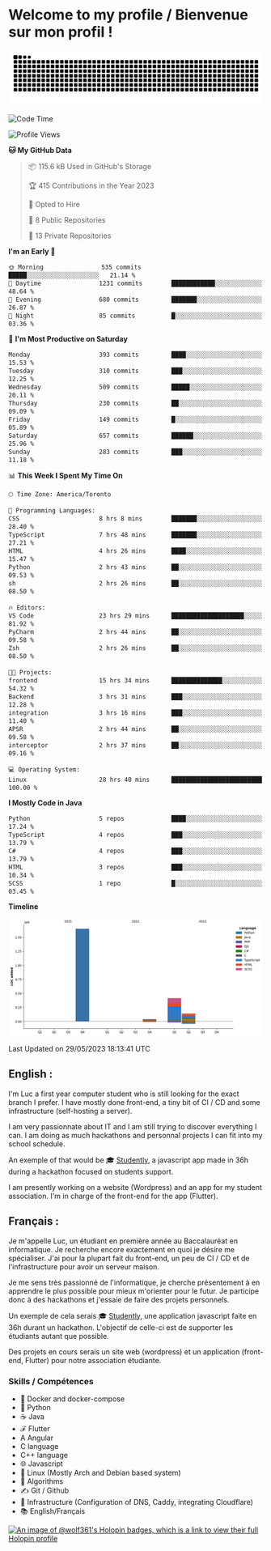 # Welcome to my profile / Bienvenue sur mon profil !

![snake gif](https://github.com/wolf-361/wolf-361/blob/output/github-contribution-grid-snake.svg)

<!--START_SECTION:waka-->
![Code Time](http://img.shields.io/badge/Code%20Time-137%20hrs%2040%20mins-blue)

![Profile Views](http://img.shields.io/badge/Profile%20Views-0-blue)

**🐱 My GitHub Data** 

> 📦 115.6 kB Used in GitHub's Storage 
 > 
> 🏆 415 Contributions in the Year 2023
 > 
> 💼 Opted to Hire
 > 
> 📜 8 Public Repositories 
 > 
> 🔑 13 Private Repositories 
 > 
**I'm an Early 🐤** 

```text
🌞 Morning                535 commits         █████░░░░░░░░░░░░░░░░░░░░   21.14 % 
🌆 Daytime                1231 commits        ████████████░░░░░░░░░░░░░   48.64 % 
🌃 Evening                680 commits         ███████░░░░░░░░░░░░░░░░░░   26.87 % 
🌙 Night                  85 commits          █░░░░░░░░░░░░░░░░░░░░░░░░   03.36 % 
```
📅 **I'm Most Productive on Saturday** 

```text
Monday                   393 commits         ████░░░░░░░░░░░░░░░░░░░░░   15.53 % 
Tuesday                  310 commits         ███░░░░░░░░░░░░░░░░░░░░░░   12.25 % 
Wednesday                509 commits         █████░░░░░░░░░░░░░░░░░░░░   20.11 % 
Thursday                 230 commits         ██░░░░░░░░░░░░░░░░░░░░░░░   09.09 % 
Friday                   149 commits         █░░░░░░░░░░░░░░░░░░░░░░░░   05.89 % 
Saturday                 657 commits         ██████░░░░░░░░░░░░░░░░░░░   25.96 % 
Sunday                   283 commits         ███░░░░░░░░░░░░░░░░░░░░░░   11.18 % 
```


📊 **This Week I Spent My Time On** 

```text
🕑︎ Time Zone: America/Toronto

💬 Programming Languages: 
CSS                      8 hrs 8 mins        ███████░░░░░░░░░░░░░░░░░░   28.40 % 
TypeScript               7 hrs 48 mins       ███████░░░░░░░░░░░░░░░░░░   27.21 % 
HTML                     4 hrs 26 mins       ████░░░░░░░░░░░░░░░░░░░░░   15.47 % 
Python                   2 hrs 43 mins       ██░░░░░░░░░░░░░░░░░░░░░░░   09.53 % 
sh                       2 hrs 26 mins       ██░░░░░░░░░░░░░░░░░░░░░░░   08.50 % 

🔥 Editors: 
VS Code                  23 hrs 29 mins      ████████████████████░░░░░   81.92 % 
PyCharm                  2 hrs 44 mins       ██░░░░░░░░░░░░░░░░░░░░░░░   09.58 % 
Zsh                      2 hrs 26 mins       ██░░░░░░░░░░░░░░░░░░░░░░░   08.50 % 

🐱‍💻 Projects: 
frontend                 15 hrs 34 mins      ██████████████░░░░░░░░░░░   54.32 % 
Backend                  3 hrs 31 mins       ███░░░░░░░░░░░░░░░░░░░░░░   12.28 % 
integration              3 hrs 16 mins       ███░░░░░░░░░░░░░░░░░░░░░░   11.40 % 
APSR                     2 hrs 44 mins       ██░░░░░░░░░░░░░░░░░░░░░░░   09.58 % 
interceptor              2 hrs 37 mins       ██░░░░░░░░░░░░░░░░░░░░░░░   09.16 % 

💻 Operating System: 
Linux                    28 hrs 40 mins      █████████████████████████   100.00 % 
```

**I Mostly Code in Java** 

```text
Python                   5 repos             ████░░░░░░░░░░░░░░░░░░░░░   17.24 % 
TypeScript               4 repos             ███░░░░░░░░░░░░░░░░░░░░░░   13.79 % 
C#                       4 repos             ███░░░░░░░░░░░░░░░░░░░░░░   13.79 % 
HTML                     3 repos             ███░░░░░░░░░░░░░░░░░░░░░░   10.34 % 
SCSS                     1 repo              █░░░░░░░░░░░░░░░░░░░░░░░░   03.45 % 
```



**Timeline**

![Lines of Code chart](https://raw.githubusercontent.com/wolf-361/wolf-361/main/assets/bar_graph.png)


 Last Updated on 29/05/2023 18:13:41 UTC
<!--END_SECTION:waka-->

## English : 

I'm Luc a first year computer student who is still looking for the exact branch I prefer. I have mostly done front-end, a tiny bit of CI / CD and some infrastructure (self-hosting a server).

I am very passionnate about IT and I am still trying to discover everything I can. I am doing as much hackathons and personnal projects I can fit into my school schedule.

An exemple of that would be 🎓 [Studently](https://github.com/wolf-361/Studently-CodeJam12), a javascript app made in 36h during a hackathon focused on students support.

I am presently working on a website (Wordpress) and an app for my student association. I'm in charge of the front-end for the app (Flutter).

## Français :

Je m'appelle Luc, un étudiant en première année au Baccalauréat en informatique. Je recherche encore exactement en quoi je désire me spécialiser. J'ai pour la plupart fait du front-end, un peu de CI / CD et de l'infrastructure pour avoir un serveur maison.

Je me sens très passionné de l'informatique, je cherche présentement à en apprendre le plus possible pour mieux m'orienter pour le futur. Je participe donc à des hackathons et j'essaie de faire des projets personnels.

Un exemple de cela serais 🎓 [Studently](https://github.com/wolf-361/Studently-CodeJam12), une application javascript faite en 36h durant un hackathon. L'objectif de celle-ci est de supporter les étudiants autant que possible.

Des projets en cours serais un site web (wordpress) et un application (front-end, Flutter) pour notre association étudiante.

###  Skills / Compétences

* 🐋 Docker and docker-compose
* 🐍 Python
* ☕ Java
* ℱ Flutter
* A Angular
* C language
* C++ language
* 🌐 Javascript
* 🐧 Linux (Mostly Arch and Debian based system)
* 🧩 Algorithms
* ✍️ Git / Github
* 📜 Infrastructure (Configuration of DNS, Caddy, integrating Cloudflare)
* 📚 English/Français

[![An image of @wolf361's Holopin badges, which is a link to view their full Holopin profile](https://holopin.me/wolf361)](https://holopin.io/@wolf361)


